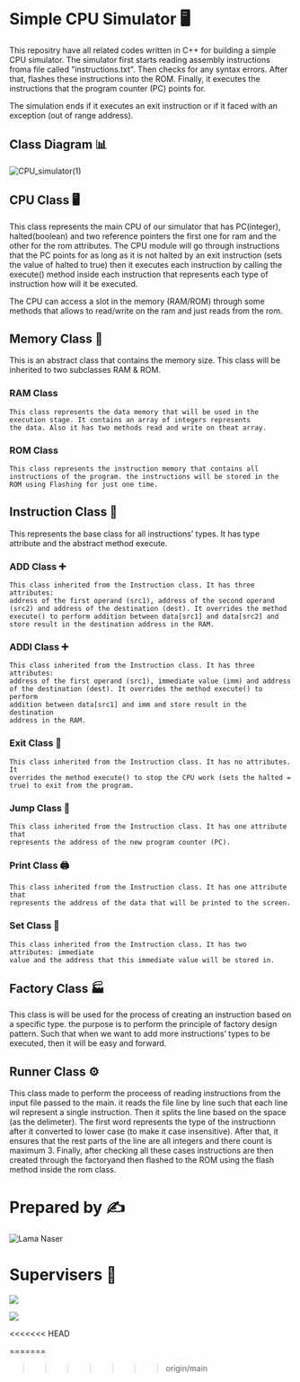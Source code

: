 # Simple CPU Simulator 🖥️

This repositry have all related codes written in C++ for building
a simple CPU simulator. The simulator first starts reading assembly
instructions froma file called "instructions.txt". Then checks for
any syntax errors. After that, flashes these instructions into the 
ROM. Finally, it executes the instructions that the program counter
(PC) points for.

The simulation ends if it executes an exit instruction or if it faced
with an exception (out of range address).

## Class Diagram 📊

![CPU_simulator(1)](https://github.com/user-attachments/assets/59ec9bb3-18c8-47a1-b8f3-cd7538385fbe)


## CPU Class 🖥️
  This class represents the main CPU of our simulator that has
  PC(integer), halted(boolean) and two reference pointers the first
  one for ram and the other for the rom attributes. The CPU module will
  go through instructions that the PC points for as long as it is not halted
  by an exit instruction (sets the value of halted to true) then it executes each 
  instruction by calling the execute() method inside each instruction
  that represents each type of instruction how will it be executed.

  The CPU can access a slot in the memory (RAM/ROM) through
  some methods that allows to read/write on the ram and just
  reads from the rom.

## Memory Class 💾

  This is an abstract class that contains the memory size. This class
  will be inherited to two subclasses RAM & ROM.

  ### RAM Class
    This class represents the data memory that will be used in the 
    execution stage. It contains an array of integers represents
    the data. Also it has two methods read and write on theat array.

  ### ROM Class
    This class represents the instruction memory that contains all 
    instructions of the program. the instructions will be stored in the 
    ROM using Flashing for just one time.

## Instruction Class 📜

  This represents the base class for all instructions’ types. It has
  type attribute and the abstract method execute.

  ### ADD Class ➕
    This class inherited from the Instruction class. It has three attributes: 
    address of the first operand (src1), address of the second operand 
    (src2) and address of the destination (dest). It overrides the method 
    execute() to perform addition between data[src1] and data[src2] and 
    store result in the destination address in the RAM.
  
  ### ADDI Class ➕
    This class inherited from the Instruction class. It has three attributes: 
    address of the first operand (src1), immediate value (imm) and address 
    of the destination (dest). It overrides the method execute() to perform 
    addition between data[src1] and imm and store result in the destination 
    address in the RAM.

  ### Exit Class 🚪
    This class inherited from the Instruction class. It has no attributes. It 
    overrides the method execute() to stop the CPU work (sets the halted = 
    true) to exit from the program.

  ### Jump Class 🏃
    This class inherited from the Instruction class. It has one attribute that
    represents the address of the new program counter (PC).

  ### Print Class 🖨️
    This class inherited from the Instruction class. It has one attribute that
    represents the address of the data that will be printed to the screen.

  ### Set Class 🔢
    This class inherited from the Instruction class. It has two attributes: immediate
    value and the address that this immediate value will be stored in.


## Factory Class 🏭

  This class is will be used for the process of creating an instruction based
  on a specific type. the purpose is to perform the principle of factory design 
  pattern. Such that when we want to add more instructions’ types to be 
  executed, then it will be easy and forward.

## Runner Class ⚙️

  This class made to perform the proceess of reading instructions from the input
  file passed to the main. it reads the file line by line such that each line wil 
  represent a single instruction. Then it splits the line based on the space (as the 
  delimeter). The first word represents the type of the instructionn after it converted
  to lower case (to make it case insensitive). After that, it ensures that the rest 
  parts of the line are all integers and there count is maximum 3. Finally, after checking
  all these cases instructions are then created through the factoryand then flashed to the
  ROM using the flash method inside the rom class.


# Prepared by ✍️

<p>
  <img src="https://img.shields.io/badge/Lama%20Naser-blue?style=for-the-badge" alt="Lama Naser">
</p>

# Supervisers 👥

<p>
  <img src="https://img.shields.io/badge/Saeed%20Abdularaheem-yellow?style=for-the-badge">
</p>  

<p>
  <img src="https://img.shields.io/badge/Salsabeel%20Baraghithi-yellow?style=for-the-badge">
</p> 
<<<<<<< HEAD

=======
>>>>>>> origin/main
